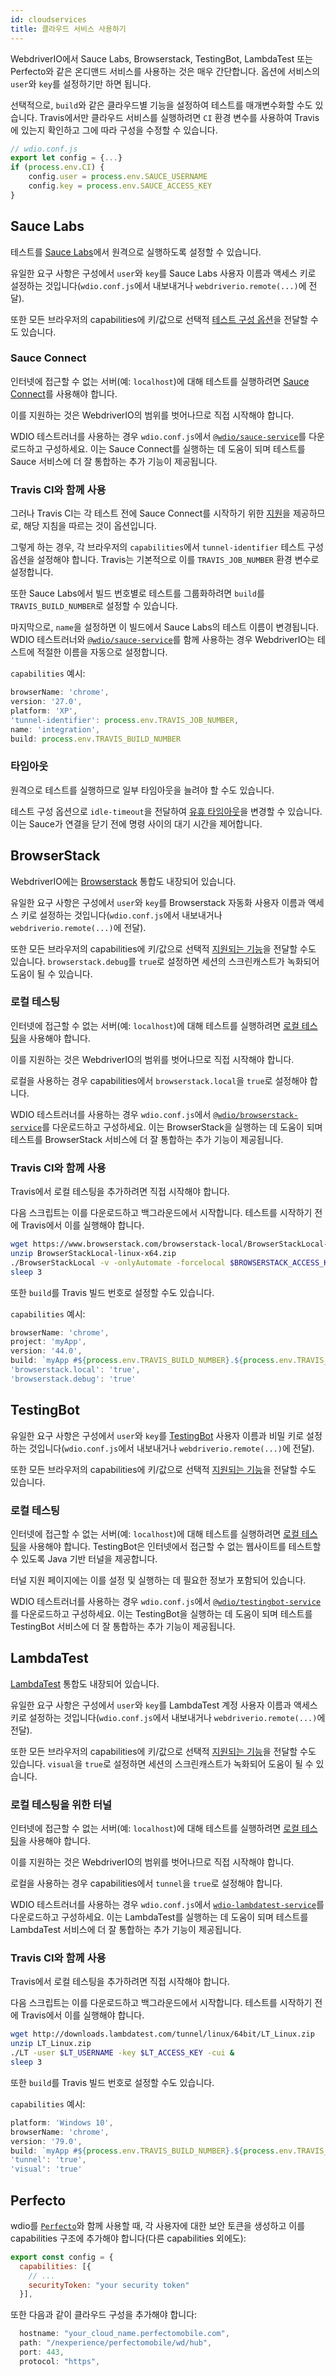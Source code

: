 ```yaml
---
id: cloudservices
title: 클라우드 서비스 사용하기
---
```


WebdriverIO에서 Sauce Labs, Browserstack, TestingBot, LambdaTest 또는 Perfecto와 같은 온디맨드 서비스를 사용하는 것은 매우 간단합니다. 옵션에 서비스의 `user`와 `key`를 설정하기만 하면 됩니다.

선택적으로, `build`와 같은 클라우드별 기능을 설정하여 테스트를 매개변수화할 수도 있습니다. Travis에서만 클라우드 서비스를 실행하려면 `CI` 환경 변수를 사용하여 Travis에 있는지 확인하고 그에 따라 구성을 수정할 수 있습니다.

```js
// wdio.conf.js
export let config = {...}
if (process.env.CI) {
    config.user = process.env.SAUCE_USERNAME
    config.key = process.env.SAUCE_ACCESS_KEY
}
```

## Sauce Labs

테스트를 [Sauce Labs](https://saucelabs.com)에서 원격으로 실행하도록 설정할 수 있습니다.

유일한 요구 사항은 구성에서 `user`와 `key`를 Sauce Labs 사용자 이름과 액세스 키로 설정하는 것입니다(`wdio.conf.js`에서 내보내거나 `webdriverio.remote(...)`에 전달).

또한 모든 브라우저의 capabilities에 키/값으로 선택적 [테스트 구성 옵션](https://docs.saucelabs.com/dev/test-configuration-options/)을 전달할 수도 있습니다.

### Sauce Connect

인터넷에 접근할 수 없는 서버(예: `localhost`)에 대해 테스트를 실행하려면 [Sauce Connect](https://docs.saucelabs.com/secure-connections/#sauce-connect-proxy)를 사용해야 합니다.

이를 지원하는 것은 WebdriverIO의 범위를 벗어나므로 직접 시작해야 합니다.

WDIO 테스트러너를 사용하는 경우 `wdio.conf.js`에서 [`@wdio/sauce-service`](https://github.com/webdriverio/webdriverio/tree/main/packages/wdio-sauce-service)를 다운로드하고 구성하세요. 이는 Sauce Connect를 실행하는 데 도움이 되며 테스트를 Sauce 서비스에 더 잘 통합하는 추가 기능이 제공됩니다.

### Travis CI와 함께 사용

그러나 Travis CI는 각 테스트 전에 Sauce Connect를 시작하기 위한 [지원](http://docs.travis-ci.com/user/sauce-connect/#Setting-up-Sauce-Connect)을 제공하므로, 해당 지침을 따르는 것이 옵션입니다.

그렇게 하는 경우, 각 브라우저의 `capabilities`에서 `tunnel-identifier` 테스트 구성 옵션을 설정해야 합니다. Travis는 기본적으로 이를 `TRAVIS_JOB_NUMBER` 환경 변수로 설정합니다.

또한 Sauce Labs에서 빌드 번호별로 테스트를 그룹화하려면 `build`를 `TRAVIS_BUILD_NUMBER`로 설정할 수 있습니다.

마지막으로, `name`을 설정하면 이 빌드에서 Sauce Labs의 테스트 이름이 변경됩니다. WDIO 테스트러너와 [`@wdio/sauce-service`](https://github.com/webdriverio/webdriverio/tree/main/packages/wdio-sauce-service)를 함께 사용하는 경우 WebdriverIO는 테스트에 적절한 이름을 자동으로 설정합니다.

`capabilities` 예시:

```javascript
browserName: 'chrome',
version: '27.0',
platform: 'XP',
'tunnel-identifier': process.env.TRAVIS_JOB_NUMBER,
name: 'integration',
build: process.env.TRAVIS_BUILD_NUMBER
```

### 타임아웃

원격으로 테스트를 실행하므로 일부 타임아웃을 늘려야 할 수도 있습니다.

테스트 구성 옵션으로 `idle-timeout`을 전달하여 [유휴 타임아웃](https://docs.saucelabs.com/dev/test-configuration-options/#idletimeout)을 변경할 수 있습니다. 이는 Sauce가 연결을 닫기 전에 명령 사이의 대기 시간을 제어합니다.

## BrowserStack

WebdriverIO에는 [Browserstack](https://www.browserstack.com) 통합도 내장되어 있습니다.

유일한 요구 사항은 구성에서 `user`와 `key`를 Browserstack 자동화 사용자 이름과 액세스 키로 설정하는 것입니다(`wdio.conf.js`에서 내보내거나 `webdriverio.remote(...)`에 전달).

또한 모든 브라우저의 capabilities에 키/값으로 선택적 [지원되는 기능](https://www.browserstack.com/automate/capabilities)을 전달할 수도 있습니다. `browserstack.debug`를 `true`로 설정하면 세션의 스크린캐스트가 녹화되어 도움이 될 수 있습니다.

### 로컬 테스팅

인터넷에 접근할 수 없는 서버(예: `localhost`)에 대해 테스트를 실행하려면 [로컬 테스팅](https://www.browserstack.com/local-testing#command-line)을 사용해야 합니다.

이를 지원하는 것은 WebdriverIO의 범위를 벗어나므로 직접 시작해야 합니다.

로컬을 사용하는 경우 capabilities에서 `browserstack.local`을 `true`로 설정해야 합니다.

WDIO 테스트러너를 사용하는 경우 `wdio.conf.js`에서 [`@wdio/browserstack-service`](https://github.com/webdriverio/webdriverio/tree/master/packages/wdio-browserstack-service)를 다운로드하고 구성하세요. 이는 BrowserStack을 실행하는 데 도움이 되며 테스트를 BrowserStack 서비스에 더 잘 통합하는 추가 기능이 제공됩니다.

### Travis CI와 함께 사용

Travis에서 로컬 테스팅을 추가하려면 직접 시작해야 합니다.

다음 스크립트는 이를 다운로드하고 백그라운드에서 시작합니다. 테스트를 시작하기 전에 Travis에서 이를 실행해야 합니다.

```sh
wget https://www.browserstack.com/browserstack-local/BrowserStackLocal-linux-x64.zip
unzip BrowserStackLocal-linux-x64.zip
./BrowserStackLocal -v -onlyAutomate -forcelocal $BROWSERSTACK_ACCESS_KEY &
sleep 3
```

또한 `build`를 Travis 빌드 번호로 설정할 수도 있습니다.

`capabilities` 예시:

```javascript
browserName: 'chrome',
project: 'myApp',
version: '44.0',
build: `myApp #${process.env.TRAVIS_BUILD_NUMBER}.${process.env.TRAVIS_JOB_NUMBER}`,
'browserstack.local': 'true',
'browserstack.debug': 'true'
```

## TestingBot

유일한 요구 사항은 구성에서 `user`와 `key`를 [TestingBot](https://testingbot.com) 사용자 이름과 비밀 키로 설정하는 것입니다(`wdio.conf.js`에서 내보내거나 `webdriverio.remote(...)`에 전달).

또한 모든 브라우저의 capabilities에 키/값으로 선택적 [지원되는 기능](https://testingbot.com/support/other/test-options)을 전달할 수도 있습니다.

### 로컬 테스팅

인터넷에 접근할 수 없는 서버(예: `localhost`)에 대해 테스트를 실행하려면 [로컬 테스팅](https://testingbot.com/support/other/tunnel)을 사용해야 합니다. TestingBot은 인터넷에서 접근할 수 없는 웹사이트를 테스트할 수 있도록 Java 기반 터널을 제공합니다.

터널 지원 페이지에는 이를 설정 및 실행하는 데 필요한 정보가 포함되어 있습니다.

WDIO 테스트러너를 사용하는 경우 `wdio.conf.js`에서 [`@wdio/testingbot-service`](https://github.com/webdriverio/webdriverio/tree/main/packages/wdio-testingbot-service)를 다운로드하고 구성하세요. 이는 TestingBot을 실행하는 데 도움이 되며 테스트를 TestingBot 서비스에 더 잘 통합하는 추가 기능이 제공됩니다.

## LambdaTest

[LambdaTest](https://www.lambdatest.com) 통합도 내장되어 있습니다.

유일한 요구 사항은 구성에서 `user`와 `key`를 LambdaTest 계정 사용자 이름과 액세스 키로 설정하는 것입니다(`wdio.conf.js`에서 내보내거나 `webdriverio.remote(...)`에 전달).

또한 모든 브라우저의 capabilities에 키/값으로 선택적 [지원되는 기능](https://www.lambdatest.com/capabilities-generator/)을 전달할 수도 있습니다. `visual`을 `true`로 설정하면 세션의 스크린캐스트가 녹화되어 도움이 될 수 있습니다.

### 로컬 테스팅을 위한 터널

인터넷에 접근할 수 없는 서버(예: `localhost`)에 대해 테스트를 실행하려면 [로컬 테스팅](https://www.lambdatest.com/support/docs/testing-locally-hosted-pages/)을 사용해야 합니다.

이를 지원하는 것은 WebdriverIO의 범위를 벗어나므로 직접 시작해야 합니다.

로컬을 사용하는 경우 capabilities에서 `tunnel`을 `true`로 설정해야 합니다.

WDIO 테스트러너를 사용하는 경우 `wdio.conf.js`에서 [`wdio-lambdatest-service`](https://github.com/LambdaTest/wdio-lambdatest-service)를 다운로드하고 구성하세요. 이는 LambdaTest를 실행하는 데 도움이 되며 테스트를 LambdaTest 서비스에 더 잘 통합하는 추가 기능이 제공됩니다.

### Travis CI와 함께 사용

Travis에서 로컬 테스팅을 추가하려면 직접 시작해야 합니다.

다음 스크립트는 이를 다운로드하고 백그라운드에서 시작합니다. 테스트를 시작하기 전에 Travis에서 이를 실행해야 합니다.

```sh
wget http://downloads.lambdatest.com/tunnel/linux/64bit/LT_Linux.zip
unzip LT_Linux.zip
./LT -user $LT_USERNAME -key $LT_ACCESS_KEY -cui &
sleep 3
```

또한 `build`를 Travis 빌드 번호로 설정할 수도 있습니다.

`capabilities` 예시:

```javascript
platform: 'Windows 10',
browserName: 'chrome',
version: '79.0',
build: `myApp #${process.env.TRAVIS_BUILD_NUMBER}.${process.env.TRAVIS_JOB_NUMBER}`,
'tunnel': 'true',
'visual': 'true'
```

## Perfecto

wdio를 [`Perfecto`](https://www.perfecto.io)와 함께 사용할 때, 각 사용자에 대한 보안 토큰을 생성하고 이를 capabilities 구조에 추가해야 합니다(다른 capabilities 외에도):

```js
export const config = {
  capabilities: [{
    // ...
    securityToken: "your security token"
  }],
```

또한 다음과 같이 클라우드 구성을 추가해야 합니다:

```js
  hostname: "your_cloud_name.perfectomobile.com",
  path: "/nexperience/perfectomobile/wd/hub",
  port: 443,
  protocol: "https",
```